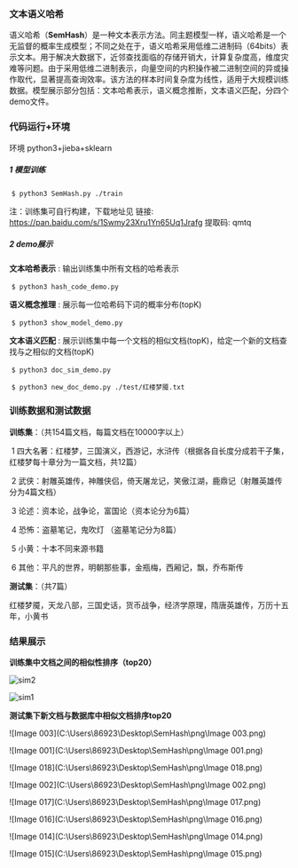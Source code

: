 ### 文本语义哈希

​	语义哈希（**SemHash**）是一种文本表示方法。同主题模型一样，语义哈希是一个无监督的概率生成模型；不同之处在于，语义哈希采用低维二进制码（64bits）表示文本。用于解决大数据下，近邻查找面临的存储开销大，计算复杂度高，维度灾难等问题。由于采用低维二进制表示，向量空间的内积操作被二进制空间的异或操作取代，显著提高查询效率。该方法的样本时间复杂度为线性，适用于大规模训练数据。模型展示部分包括：文本哈希表示，语义概念推断，文本语义匹配，分四个demo文件。

### 代码运行+环境

环境 python3+jieba+sklearn

##### 1 **模型训练**

​			`$ python3 SemHash.py ./train`

注：训练集可自行构建，下载地址见 链接: https://pan.baidu.com/s/1Swmy23Xru1Yn65Uq1Jrafg 提取码: qmtq 

##### 2 **demo展示**

**文本哈希表示**	: 输出训练集中所有文档的哈希表示

​			`$ python3 hash_code_demo.py`

**语义概念推理**	: 展示每一位哈希码下词的概率分布(topK)

​			`$ python3 show_model_demo.py`

**文本语义匹配** : 展示训练集中每一个文档的相似文档(topK)，给定一个新的文档查找与之相似的文档(topK)

​			`$ python3 doc_sim_demo.py`

​			`$ python3 new_doc_demo.py ./test/红楼梦魇.txt`

### 训练数据和测试数据

**训练集**：（共154篇文档，每篇文档在10000字以上）

​	1 四大名著：红楼梦，三国演义，西游记，水浒传（根据各自长度分成若干子集，红楼梦每十章分为一篇文档，共12篇）

​	2 武侠：射雕英雄传，神雕侠侣，倚天屠龙记，笑傲江湖，鹿鼎记（射雕英雄传分为4篇文档）

​	3 论述：资本论，战争论，富国论（资本论分为6篇）

​	4 恐怖：盗墓笔记，鬼吹灯 （盗墓笔记分为8篇）

​	5 小黄：十本不同来源书籍

​	6 其他：平凡的世界，明朝那些事，金瓶梅，西厢记，飘，乔布斯传

**测试集**：（共7篇）

​	红楼梦魇，天龙八部，三国史话，货币战争，经济学原理，隋唐英雄传，万历十五年，小黄书

### 结果展示

**训练集中文档之间的相似性排序（top20）**

![sim2](C:\Users\86923\Desktop\SemHash\png\sim2.png)

![sim1](C:\Users\86923\Desktop\SemHash\png\sim1.png)



**测试集下新文档与数据库中相似文档排序top20**

![Image 003](C:\Users\86923\Desktop\SemHash\png\Image 003.png)

![Image 001](C:\Users\86923\Desktop\SemHash\png\Image 001.png)

![Image 018](C:\Users\86923\Desktop\SemHash\png\Image 018.png)

![Image 002](C:\Users\86923\Desktop\SemHash\png\Image 002.png)

![Image 017](C:\Users\86923\Desktop\SemHash\png\Image 017.png)

![Image 016](C:\Users\86923\Desktop\SemHash\png\Image 016.png)

![Image 014](C:\Users\86923\Desktop\SemHash\png\Image 014.png)

![Image 015](C:\Users\86923\Desktop\SemHash\png\Image 015.png)